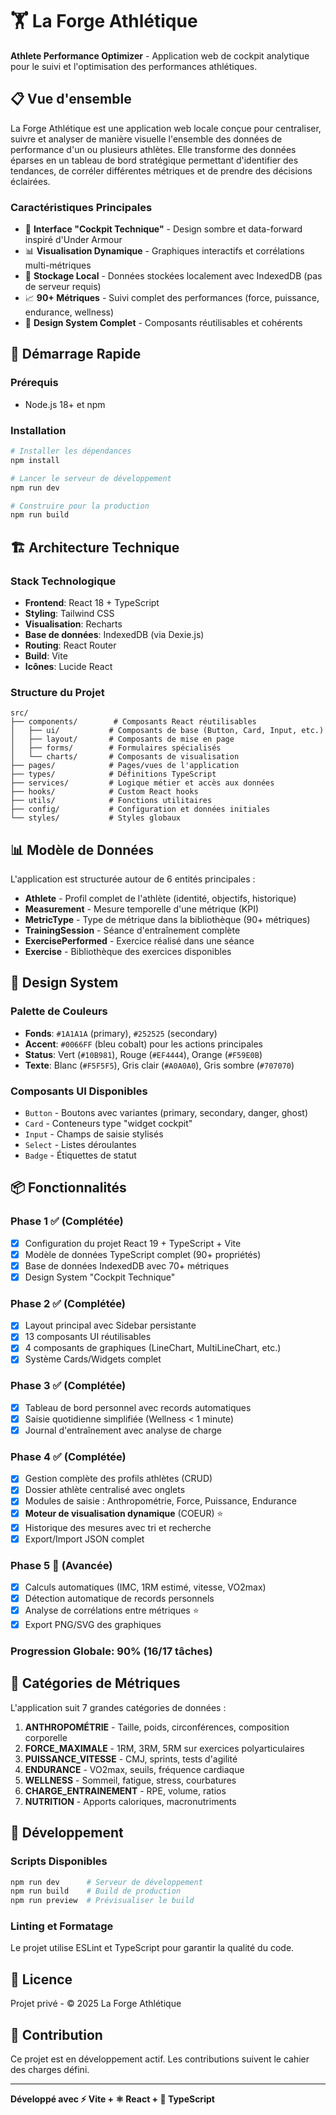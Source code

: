 # 🏋️ La Forge Athlétique

**Athlete Performance Optimizer** - Application web de cockpit analytique pour le suivi et l'optimisation des performances athlétiques.

## 📋 Vue d'ensemble

La Forge Athlétique est une application web locale conçue pour centraliser, suivre et analyser de manière visuelle l'ensemble des données de performance d'un ou plusieurs athlètes. Elle transforme des données éparses en un tableau de bord stratégique permettant d'identifier des tendances, de corréler différentes métriques et de prendre des décisions éclairées.

### Caractéristiques Principales

- 🎯 **Interface "Cockpit Technique"** - Design sombre et data-forward inspiré d'Under Armour
- 📊 **Visualisation Dynamique** - Graphiques interactifs et corrélations multi-métriques
- 💾 **Stockage Local** - Données stockées localement avec IndexedDB (pas de serveur requis)
- 📈 **90+ Métriques** - Suivi complet des performances (force, puissance, endurance, wellness)
- 🎨 **Design System Complet** - Composants réutilisables et cohérents

## 🚀 Démarrage Rapide

### Prérequis

- Node.js 18+ et npm

### Installation

```bash
# Installer les dépendances
npm install

# Lancer le serveur de développement
npm run dev

# Construire pour la production
npm run build
```

## 🏗️ Architecture Technique

### Stack Technologique

- **Frontend**: React 18 + TypeScript
- **Styling**: Tailwind CSS
- **Visualisation**: Recharts
- **Base de données**: IndexedDB (via Dexie.js)
- **Routing**: React Router
- **Build**: Vite
- **Icônes**: Lucide React

### Structure du Projet

```
src/
├── components/        # Composants React réutilisables
│   ├── ui/           # Composants de base (Button, Card, Input, etc.)
│   ├── layout/       # Composants de mise en page
│   ├── forms/        # Formulaires spécialisés
│   └── charts/       # Composants de visualisation
├── pages/            # Pages/vues de l'application
├── types/            # Définitions TypeScript
├── services/         # Logique métier et accès aux données
├── hooks/            # Custom React hooks
├── utils/            # Fonctions utilitaires
├── config/           # Configuration et données initiales
└── styles/           # Styles globaux
```

## 📊 Modèle de Données

L'application est structurée autour de 6 entités principales :

- **Athlete** - Profil complet de l'athlète (identité, objectifs, historique)
- **Measurement** - Mesure temporelle d'une métrique (KPI)
- **MetricType** - Type de métrique dans la bibliothèque (90+ métriques)
- **TrainingSession** - Séance d'entraînement complète
- **ExercisePerformed** - Exercice réalisé dans une séance
- **Exercise** - Bibliothèque des exercices disponibles

## 🎨 Design System

### Palette de Couleurs

- **Fonds**: `#1A1A1A` (primary), `#252525` (secondary)
- **Accent**: `#0066FF` (bleu cobalt) pour les actions principales
- **Status**: Vert (`#10B981`), Rouge (`#EF4444`), Orange (`#F59E0B`)
- **Texte**: Blanc (`#F5F5F5`), Gris clair (`#A0A0A0`), Gris sombre (`#707070`)

### Composants UI Disponibles

- `Button` - Boutons avec variantes (primary, secondary, danger, ghost)
- `Card` - Conteneurs type "widget cockpit"
- `Input` - Champs de saisie stylisés
- `Select` - Listes déroulantes
- `Badge` - Étiquettes de statut

## 📦 Fonctionnalités

### Phase 1 ✅ (Complétée)
- [x] Configuration du projet React 19 + TypeScript + Vite
- [x] Modèle de données TypeScript complet (90+ propriétés)
- [x] Base de données IndexedDB avec 70+ métriques
- [x] Design System "Cockpit Technique"

### Phase 2 ✅ (Complétée)
- [x] Layout principal avec Sidebar persistante
- [x] 13 composants UI réutilisables
- [x] 4 composants de graphiques (LineChart, MultiLineChart, etc.)
- [x] Système Cards/Widgets complet

### Phase 3 ✅ (Complétée)
- [x] Tableau de bord personnel avec records automatiques
- [x] Saisie quotidienne simplifiée (Wellness < 1 minute)
- [x] Journal d'entraînement avec analyse de charge

### Phase 4 ✅ (Complétée)
- [x] Gestion complète des profils athlètes (CRUD)
- [x] Dossier athlète centralisé avec onglets
- [x] Modules de saisie : Anthropométrie, Force, Puissance, Endurance
- [x] **Moteur de visualisation dynamique** (COEUR) ⭐
- [x] Historique des mesures avec tri et recherche
- [x] Export/Import JSON complet

### Phase 5 🚧 (Avancée)
- [x] Calculs automatiques (IMC, 1RM estimé, vitesse, VO2max)
- [x] Détection automatique de records personnels
- [x] Analyse de corrélations entre métriques ⭐
- [x] Export PNG/SVG des graphiques

### Progression Globale: **90% (16/17 tâches)**

## 🎯 Catégories de Métriques

L'application suit 7 grandes catégories de données :

1. **ANTHROPOMÉTRIE** - Taille, poids, circonférences, composition corporelle
2. **FORCE_MAXIMALE** - 1RM, 3RM, 5RM sur exercices polyarticulaires
3. **PUISSANCE_VITESSE** - CMJ, sprints, tests d'agilité
4. **ENDURANCE** - VO2max, seuils, fréquence cardiaque
5. **WELLNESS** - Sommeil, fatigue, stress, courbatures
6. **CHARGE_ENTRAINEMENT** - RPE, volume, ratios
7. **NUTRITION** - Apports caloriques, macronutriments

## 🧪 Développement

### Scripts Disponibles

```bash
npm run dev      # Serveur de développement
npm run build    # Build de production
npm run preview  # Prévisualiser le build
```

### Linting et Formatage

Le projet utilise ESLint et TypeScript pour garantir la qualité du code.

## 📝 Licence

Projet privé - © 2025 La Forge Athlétique

## 🤝 Contribution

Ce projet est en développement actif. Les contributions suivent le cahier des charges défini.

---

**Développé avec ⚡ Vite + ⚛️ React + 📘 TypeScript**
